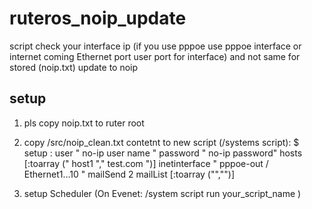 # ruteros_noip_update

script check your interface ip (if you use pppoe use pppoe interface or internet coming Ethernet port user port for interface)  and not same for stored (noip.txt) update to noip


setup
-----------------------------------------------------------
 
 1. pls copy noip.txt to ruter root
 2. copy /src/noip_clean.txt contetnt to new script (/systems script):
    $ setup :
        user " no-ip user name  "
        password " no-ip password"
        hosts [:toarray (" host1 "," test.com ")]
        inetinterface " pppoe-out / Ethernet1...10 "
        mailSend 2
        mailList [:toarray ("","")]

 3. setup Scheduler (On Evenet: /system script run your_script_name )
  